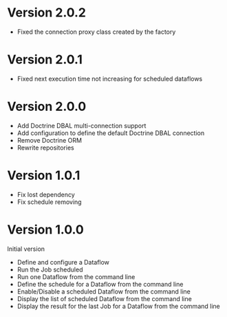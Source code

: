 # Version 2.0.2

* Fixed the connection proxy class created by the factory

# Version 2.0.1

* Fixed next execution time not increasing for scheduled dataflows

# Version 2.0.0

* Add Doctrine DBAL multi-connection support
* Add configuration to define the default Doctrine DBAL connection
* Remove Doctrine ORM
* Rewrite repositories

# Version 1.0.1

* Fix lost dependency
* Fix schedule removing

# Version 1.0.0

Initial version

* Define and configure a Dataflow
* Run the Job scheduled
* Run one Dataflow from the command line
* Define the schedule for a Dataflow from the command line
* Enable/Disable a scheduled Dataflow from the command line
* Display the list of scheduled Dataflow from the command line
* Display the result for the last Job for a Dataflow from the command line
